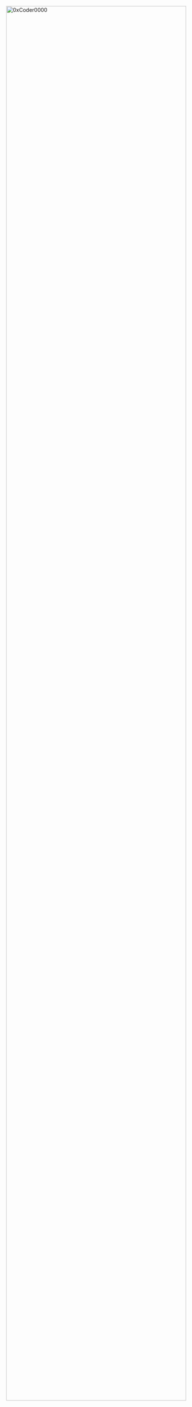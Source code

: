 <img
    width="98%"
    align="center"
    src="https://github-readme-stats.vercel.app/api/top-langs?username=0xCoder0000&show_icons=true&locale=en&layout=compact&theme=radical"
    alt="0xCoder0000"
/>
